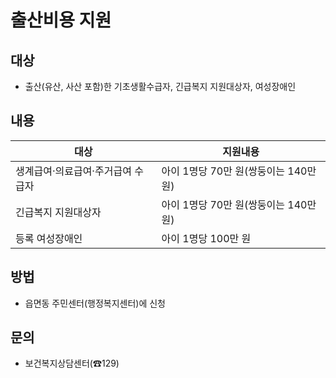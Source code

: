 # 출산비용 지원

## 대상
- 출산(유산, 사산 포함)한 기초생활수급자, 긴급복지 지원대상자, 여성장애인

## 내용

| 대상                                     | 지원내용                          |
|------------------------------------------|----------------------------------|
| 생계급여·의료급여·주거급여 수급자         | 아이 1명당 70만 원(쌍둥이는 140만 원) |
| 긴급복지 지원대상자                      | 아이 1명당 70만 원(쌍둥이는 140만 원) |
| 등록 여성장애인                          | 아이 1명당 100만 원                 |

## 방법
- 읍면동 주민센터(행정복지센터)에 신청

## 문의
- 보건복지상담센터(☎129)
